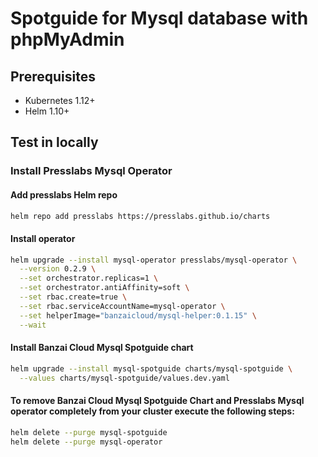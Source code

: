 # Spotguide for Mysql database with phpMyAdmin


## Prerequisites

* Kubernetes 1.12+
* Helm 1.10+

## Test in locally

### Install Presslabs Mysql Operator

#### Add presslabs Helm repo
```bash
helm repo add presslabs https://presslabs.github.io/charts
```

#### Install operator
```bash
helm upgrade --install mysql-operator presslabs/mysql-operator \
  --version 0.2.9 \
  --set orchestrator.replicas=1 \
  --set orchestrator.antiAffinity=soft \
  --set rbac.create=true \
  --set rbac.serviceAccountName=mysql-operator \
  --set helperImage="banzaicloud/mysql-helper:0.1.15" \
  --wait
```

#### Install Banzai Cloud Mysql Spotguide chart
```bash
helm upgrade --install mysql-spotguide charts/mysql-spotguide \
  --values charts/mysql-spotguide/values.dev.yaml
```

#### To remove Banzai Cloud Mysql Spotguide Chart and Presslabs Mysql operator completely from your cluster execute the following steps:

```bash
helm delete --purge mysql-spotguide
helm delete --purge mysql-operator
```
